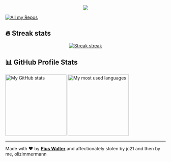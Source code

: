 <!-- https://github.com/DenverCoder1/readme-typing-svg -->
<p align="center">
  <a href="#"><img src="https://readme-typing-svg.herokuapp.com?color=%2359A9FF&center=true&lines=DEVELOPER;HOME+NETWORK+HOBBYIST;SECURITY GUY;AUTOMATION" /></a>
</p>

<!-- ## 📙 Some of my open source projects -->

<!-- https://github.com/DenverCoder1/github-readme-stats -->
<!-- <p align="left">
  <a href="https://github.com/NginxProxyManager/nginx-proxy-manager"><img width="270" alt="Nginx Proxy Manager" src="https://denvercoder1-github-readme-stats.vercel.app/api/pin/?username=NginxProxyManager&repo=nginx-proxy-manager&theme=react&bg_color=3d3d3d&title_color=59A9FF&icon_color=59A9FF&hide_border=true&show_icons=false" /></a>
  <a href="https://github.com/jc21/dnsrouter"><img width="270" alt="dnsrouter" src="https://denvercoder1-github-readme-stats.vercel.app/api/pin/?username=jc21&repo=dnsrouter&theme=react&bg_color=3d3d3d&title_color=59A9FF&icon_color=59A9FF&hide_border=true&show_icons=false" /></a>
  <a href="https://github.com/jc21/juxtapose"><img width="270" alt="Juxtapose" src="https://denvercoder1-github-readme-stats.vercel.app/api/pin/?username=jc21&repo=juxtapose&theme=react&bg_color=3d3d3d&title_color=59A9FF&icon_color=59A9FF&hide_border=true&show_icons=false" /></a>
</p>-->

<!-- https://github.com/badges/shields -->
<p align="left">
  <a href="https://github.com/olizimmermann?tab=repositories"><img alt="All my Repos" src="https://shields.io/badge/-All%20my%20Repos-3d3d3d?style=for-the-badge" /></a>
</p>

## 🔥 Streak stats

<!-- https://github.com/DenverCoder1/github-readme-streak-stats -->
<p align="center">
  <a href="#"><img alt="Streak streak" src="https://github-readme-streak-stats.herokuapp.com/?user=olizimmermann&theme=default&hide_border=true&background=3d3d3d&stroke=59A9FF&ring=59A9FF&fire=59A9FF&currStreakNum=white&sideNums=white&currStreakLabel=white&sideLabels=white&dates=59A9FF"/></a>
</p>

<!-- https://github.com/anuraghazra/github-readme-stats -->
## 📊 GitHub Profile Stats

<a href="#"><img alt="My GitHub stats" src="https://github-readme-stats.vercel.app/api/?username=olizimmermann&show_icons=true&count_private=true&theme=react&hide_border=true&bg_color=3d3d3d&title_color=59A9FF&icon_color=59A9FF" height="192px" /></a>
<a href="#"><img alt="My most used languages" src="https://github-readme-stats.vercel.app/api/top-langs/?username=olizimmermann&langs_count=8&layout=compact&theme=react&hide_border=true&bg_color=3d3d3d&title_color=59A9FF&icon_color=59A9FF" height="192px" /></a>
<br />

<!-- https://github.com/ashutosh00710/github-readme-activity-graph -->
<!--  ## 📊 Recent GitHub Activity

<a href="#"><img alt="My recent GitHub activity" src="https://activity-graph.herokuapp.com/graph?username=olizimmermann&bg_color=3d3d3d&color=59A9FF&line=59A9FF&point=ffffff&hide_border=true&area_color=59A9FF&area=true" /></a>
<br />-->

---

Made with ❤️ by **[Pius Walter](https://github.com/piuswalter)** and affectionately stolen by jc21 and then by me, olizimmermann
